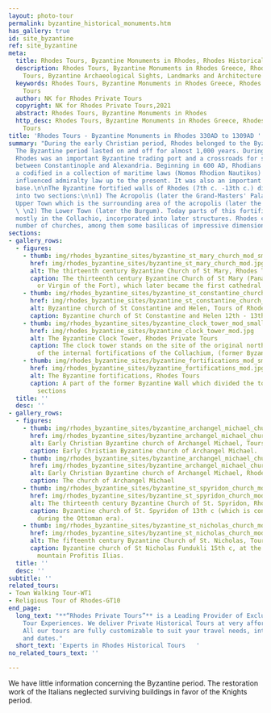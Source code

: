 ```yaml
---
layout: photo-tour
permalink: byzantine_historical_monuments.htm
has_gallery: true
id: site_byzantine
ref: site_byzantine
meta:
  title: Rhodes Tours, Byzantine Monuments in Rhodes, Rhodes Historical Tours
  description: Rhodes Tours, Byzantine Monuments in Rhodes Greece, Rhodes Historical
    Tours, Byzantine Archaeological Sights, Landmarks and Architecture
  keywords: Rhodes Tours, Byzantine Monuments in Rhodes Greece, Rhodes Historical
    Tours
  author: NK for Rhodes Private Tours
  copyright: NK for Rhodes Private Tours,2021
  abstract: Rhodes Tours, Byzantine Monuments in Rhodes
  http_desc: Rhodes Tours, Byzantine Monuments in Rhodes Greece, Rhodes Historical
    Tours
title: 'Rhodes Tours - Byzantine Monuments in Rhodes 330AD to 1309AD '
summary: "During the early Christian period, Rhodes belonged to the Byzantine Empire.
  The Byzantine period lasted on and off for almost 1,000 years. During this time,
  Rhodes was an important Byzantine trading port and a crossroads for ships sailing
  between Constantinople and Alexandria. Beginning in 600 AD, Rhodians began to develop
  a codified in a collection of maritime laws (Nomos Rhodion Nautikos) which have
  influenced admiralty law up to the present. It was also an important Byzantine military
  base.\n\nThe Byzantine fortified walls of Rhodes (7th c. -13th c.) divided the town
  into two sections:\n\n1) The Acropolis (later the Grand-Masters' Palace) and the
  Upper Town which is the surrounding area of the acropolis (later the Collachio).
  \ \n2) The Lower Town (later the Burgum). Today parts of this fortification survive
  mostly in the Collachio, incorporated into later structures. Rhodes city had a great
  number of churches, among them some basilicas of impressive dimensions."
sections:
- gallery_rows:
  - figures:
    - thumb: img/rhodes_byzantine_sites/byzantine_st_mary_church_mod_small.jpg
      href: img/rhodes_byzantine_sites/byzantine_st_mary_church_mod.jpg
      alt: The thirteenth century Byzantine Church of St Mary, Rhodes Tours
      caption: The thirteenth century Byzantine Church of St Mary (Panagia tou Kastrou
        or Virgin of the Fort), which later became the first cathedral of the Knights.
    - thumb: img/rhodes_byzantine_sites/byzantine_st_constantine_church_mod_small.jpg
      href: img/rhodes_byzantine_sites/byzantine_st_constantine_church_mod.jpg
      alt: Byzantine church of St Constantine and Helen, Tours of Rhodes
      caption: Byzantine church of St Constantine and Helen 12th - 13th c.
    - thumb: img/rhodes_byzantine_sites/byzantine_clock_tower_mod_small.jpg
      href: img/rhodes_byzantine_sites/byzantine_clock_tower_mod.jpg
      alt: The Byzantine Clock Tower, Rhodes Private Tours
      caption: The clock tower stands on the site of the original north-west tower
        of the internal fortifications of the Collachium, (former Byzantine fortifications).
    - thumb: img/rhodes_byzantine_sites/byzantine_fortifications_mod_small.jpg
      href: img/rhodes_byzantine_sites/byzantine_fortifications_mod.jpg
      alt: The Byzantine fortifications, Rhodes Tours
      caption: A part of the former Byzantine Wall which divided the town into two
        sections
  title: ''
  desc: ''
- gallery_rows:
  - figures:
    - thumb: img/rhodes_byzantine_sites/byzantine_archangel_michael_church_mod_small.jpg
      href: img/rhodes_byzantine_sites/byzantine_archangel_michael_church_mod.jpg
      alt: Early Christian Byzantine church of Archangel Michael, Tours of Rhodes
      caption: Early Christian Byzantine church of Archangel Michael.
    - thumb: img/rhodes_byzantine_sites/byzantine_archangel_michael_church_2_mod_small.jpg
      href: img/rhodes_byzantine_sites/byzantine_archangel_michael_church_2_mod.jpg
      alt: Early Christian Byzantine church of Archangel Michael, Rhodes Private Tours
      caption: The church of Archangel Michael
    - thumb: img/rhodes_byzantine_sites/byzantine_st_spyridon_church_mod_small.jpg
      href: img/rhodes_byzantine_sites/byzantine_st_spyridon_church_mod.jpg
      alt: The thirteenth century Byzantine Church of St. Spyridon, Rhodes Tours
      caption: Byzantine church of St. Spyridon of 13th c (which is converted to mosque
        during the Ottoman era).
    - thumb: img/rhodes_byzantine_sites/byzantine_st_nicholas_church_mod_small.jpg
      href: img/rhodes_byzantine_sites/byzantine_st_nicholas_church_mod.jpg
      alt: The fifteenth century Byzantine Church of St. Nicholas, Tours of Rhodes
      caption: Byzantine church of St Nicholas Fundukli 15th c, at the foot of the
        mountain Profitis Ilias.
  title: ''
  desc: ''
subtitle: ''
related_tours:
- Town Walking Tour-WT1
- Religious Tour of Rhodes-GT10
end_page:
  long_text: "**“Rhodes Private Tours”** is a Leading Provider of Exclusive and Personalized
    Tour Experiences. We deliver Private Historical Tours at very affordable rates.
    All our tours are fully customizable to suit your travel needs, interests, schedules,
    and dates."
  short_text: 'Experts in Rhodes Historical Tours   '
no_related_tours_text: ''

---
```

We have little information concerning the Byzantine period. The restoration work of the Italians neglected surviving buildings in favor of the Knights period.